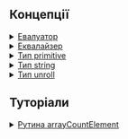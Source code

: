 ## Концепції

<details><summary><a href="./concept/Evaluator.md">
      Евалуатор
  </a></summary>
  Складний фільтр, що встановлює (визначає) умови відбору елементів, через перетворення початкових даних. Для фільтрування використовується більш однієї рутини.
</details>
<details><summary><a href="./concept/Equalizer.md">
      Еквалайзер
  </a></summary>
  Фільтр відбору елементів масиву, що виконує порівняння перетворених значень початкових даних. Використовує одну рутину для здійснення відбору.
</details>
<details><summary><a href="./concept/TypePrimitive.md">
      Тип primitive
  </a></summary>
  Усі типи даних, що передають незмінювані величини називають простими або примітивними.
</details>
<details><summary><a href="./concept/TypeString.md">
      Тип string
  </a></summary>
  Примітивний тип JavaScript для представлення текстових даних. Це послідовність елементів з 16-бітних беззнакових цілих чисел, де кожен елемент займає визначену позицію. Елементи індексуються подібно до масивів - перший елемент має індекс 0, наступний - 1 і так далі. Довжина рядка - це кількість елементів.
</details>
<details><summary><a href="./concept/TypeUnroll.md">
      Тип unroll
  </a></summary>
  Unroll - тип даних - особливий вид масиву, дозволяє поміщати множину елементів для включення в інший масив.
</details>

## Туторіали

<!-- <details><summary><a href="./tutorial/Abstract.md">
      Загальна інформація
  </a></summary>
  Загальна інформація про модуль Tools.
</details>
<details><summary><a href="./tutorial/Installation.md">
      Встановлення
  </a></summary>
  Процедура встановлення модуль Tools.
</details> -->
<details><summary><a href="./tutorial/ArrayCountElement.md">
      Рутина arrayCountElement
  </a></summary>
  Рутина для підрахунку кількості входжень елемента в масив.
</details>
